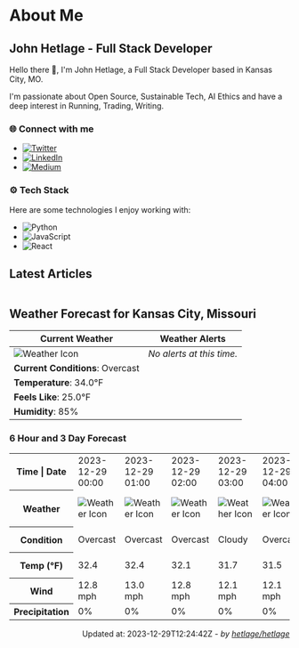 # About Me

## John Hetlage - Full Stack Developer

Hello there 👋, I'm John Hetlage, a Full Stack Developer based in Kansas City, MO. 

I'm passionate about Open Source, Sustainable Tech, AI Ethics and have a deep interest in Running, Trading, Writing.

### 🌐 Connect with me
- [![Twitter](https://img.shields.io/badge/Twitter-1DA1F2?style=for-the-badge&logo=twitter&logoColor=white)](https://twitter.com/j_hetlage)
- [![LinkedIn](https://img.shields.io/badge/LinkedIn-0077B5?style=for-the-badge&logo=linkedin&logoColor=white)](https://linkedin.com/in/john-hetlage)
- [![Medium](https://img.shields.io/badge/Medium-12100E?style=for-the-badge&logo=medium&logoColor=white)](https://medium.com/@jhetlage)

### ⚙️ Tech Stack
Here are some technologies I enjoy working with:
- ![Python](https://img.shields.io/badge/-Python-05122A?style=flat&logo=Python)
- ![JavaScript](https://img.shields.io/badge/-JavaScript-05122A?style=flat&logo=JavaScript)
- ![React](https://img.shields.io/badge/-React-05122A?style=flat&logo=React)


## Latest Articles

<table>
  <tbody></tbody>
</table>


## Weather Forecast for Kansas City, Missouri

| **Current Weather** | **Weather Alerts** |
|---------------------|--------------------|
| ![Weather Icon](https://cdn.weatherapi.com/weather/64x64/night/122.png) |  _No alerts at this time._  |
| **Current Conditions**: Overcast |  | 
| **Temperature**: 34.0°F |  |
| **Feels Like**: 25.0°F |  |
| **Humidity**: 85% | |

### 6 Hour and 3 Day Forecast

<table>
  <tbody>  
    <tr><th>Time | Date</th><td>2023-12-29 00:00</td><td>2023-12-29 01:00</td><td>2023-12-29 02:00</td><td>2023-12-29 03:00</td><td>2023-12-29 04:00</td><td>2023-12-29 05:00</td><td>2023-12-29</td><td>2023-12-30</td><td>2023-12-31</td></tr>
    <tr><th>Weather</th><td><img src="https://cdn.weatherapi.com/weather/64x64/night/122.png" alt="Weather Icon"></td><td><img src="https://cdn.weatherapi.com/weather/64x64/night/122.png" alt="Weather Icon"></td><td><img src="https://cdn.weatherapi.com/weather/64x64/night/122.png" alt="Weather Icon"></td><td><img src="https://cdn.weatherapi.com/weather/64x64/night/119.png" alt="Weather Icon"></td><td><img src="https://cdn.weatherapi.com/weather/64x64/night/122.png" alt="Weather Icon"></td><td><img src="https://cdn.weatherapi.com/weather/64x64/night/122.png" alt="Weather Icon"></td>
    <td><img src="https://cdn.weatherapi.com/weather/64x64/day/116.png" alt="Weather Icons"</td><td><img src="https://cdn.weatherapi.com/weather/64x64/day/113.png" alt="Weather Icons"</td><td><img src="https://cdn.weatherapi.com/weather/64x64/day/113.png" alt="Weather Icons"</td></tr>
    <tr><th>Condition</th><td>Overcast</td><td>Overcast</td><td>Overcast</td><td>Cloudy</td><td>Overcast</td><td>Overcast</td>
    <td>Partly cloudy</td><td>Sunny</td><td>Sunny</td></tr>
    <tr><th>Temp (°F)</th><td>32.4</td><td>32.4</td><td>32.1</td><td>31.7</td><td>31.5</td><td>31.3</td>
    <td>42.2° / 29.3°F</td><td>44.8° / 30.5°F</td><td>37.6° / 27.0°F</td></tr>
    <tr><th>Wind</th><td>12.8 mph</td><td>13.0 mph</td><td>12.8 mph</td><td>12.1 mph</td><td>12.1 mph</td><td>12.3 mph</td>
    <td>13.0 mph</td><td>8.7 mph</td><td>11.9 mph</td></tr>
    <tr><th>Precipitation</th><td>0%</td><td>0%</td><td>0%</td><td>0%</td><td>0%</td><td>0%</td>
    <td>0%</td><td>0%</td><td>0%</td></tr>
  </tbody>
</table>

<div align="right">

Updated at: 2023-12-29T12:24:42Z - *by [hetlage/hetlage](https://github.com/hetlage/hetlage)*

</div>

